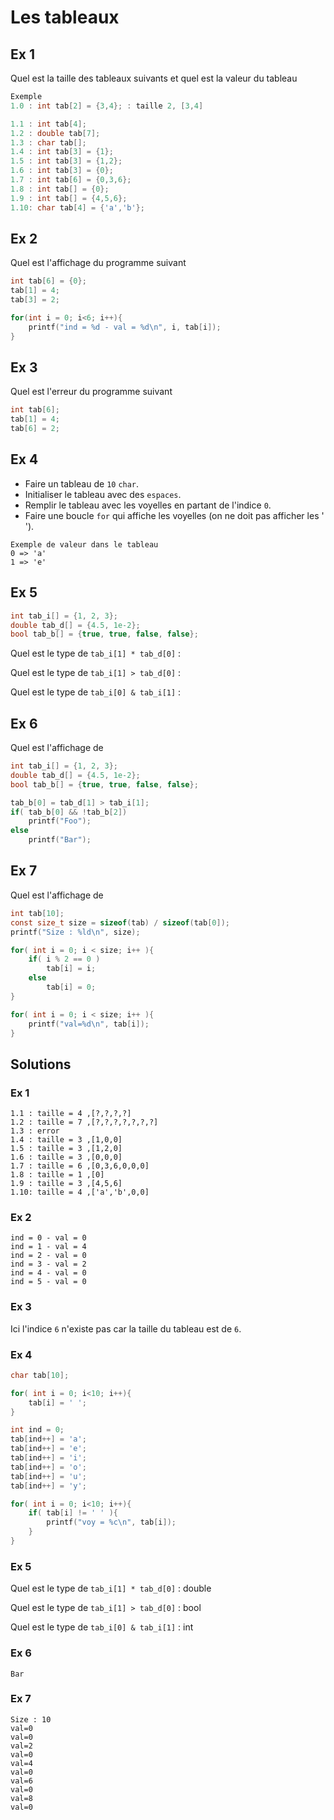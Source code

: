 # Les tableaux

## Ex 1

Quel est la taille des tableaux suivants et quel est la valeur du tableau

```c
Exemple
1.0 : int tab[2] = {3,4}; : taille 2, [3,4]

1.1 : int tab[4];
1.2 : double tab[7];
1.3 : char tab[];
1.4 : int tab[3] = {1};
1.5 : int tab[3] = {1,2};
1.6 : int tab[3] = {0};
1.7 : int tab[6] = {0,3,6};
1.8 : int tab[] = {0};
1.9 : int tab[] = {4,5,6};
1.10: char tab[4] = {'a','b'};
```

## Ex 2

Quel est l'affichage du programme suivant

```c
int tab[6] = {0};
tab[1] = 4;
tab[3] = 2;

for(int i = 0; i<6; i++){
    printf("ind = %d - val = %d\n", i, tab[i]);
}
```

## Ex 3

Quel est l'erreur du programme suivant

```c
int tab[6];
tab[1] = 4;
tab[6] = 2;
```

## Ex 4

- Faire un tableau de `10` `char`.
- Initialiser le tableau avec des `espaces`.
- Remplir le tableau avec les voyelles en partant de l'indice `0`.
- Faire une boucle `for` qui affiche les voyelles
  (on ne doit pas afficher les ' ').

```console
Exemple de valeur dans le tableau
0 => 'a'
1 => 'e'
```

## Ex 5

```c
int tab_i[] = {1, 2, 3};
double tab_d[] = {4.5, 1e-2};
bool tab_b[] = {true, true, false, false};
```

Quel est le type de `tab_i[1] * tab_d[0]` :

Quel est le type de `tab_i[1] > tab_d[0]` :

Quel est le type de `tab_i[0] & tab_i[1]` :


## Ex 6

Quel est l'affichage de 

```c
int tab_i[] = {1, 2, 3};
double tab_d[] = {4.5, 1e-2};
bool tab_b[] = {true, true, false, false};

tab_b[0] = tab_d[1] > tab_i[1];
if( tab_b[0] && !tab_b[2])
    printf("Foo");
else
    printf("Bar");
```

## Ex 7

Quel est l'affichage de 

```c
int tab[10];
const size_t size = sizeof(tab) / sizeof(tab[0]);
printf("Size : %ld\n", size);

for( int i = 0; i < size; i++ ){
    if( i % 2 == 0 )
        tab[i] = i;
    else
        tab[i] = 0;
}

for( int i = 0; i < size; i++ ){
    printf("val=%d\n", tab[i]);
}
```


## Solutions

### Ex 1
```connsole
1.1 : taille = 4 ,[?,?,?,?]
1.2 : taille = 7 ,[?,?,?,?,?,?,?]
1.3 : error
1.4 : taille = 3 ,[1,0,0]
1.5 : taille = 3 ,[1,2,0]
1.6 : taille = 3 ,[0,0,0]
1.7 : taille = 6 ,[0,3,6,0,0,0]
1.8 : taille = 1 ,[0]
1.9 : taille = 3 ,[4,5,6]
1.10: taille = 4 ,['a','b',0,0]
```

### Ex 2

```console
ind = 0 - val = 0
ind = 1 - val = 4
ind = 2 - val = 0
ind = 3 - val = 2
ind = 4 - val = 0
ind = 5 - val = 0
```

### Ex 3

Ici l'indice `6` n'existe pas car la taille du tableau est de `6`.

### Ex 4

```c
char tab[10];

for( int i = 0; i<10; i++){
    tab[i] = ' ';
}

int ind = 0;
tab[ind++] = 'a';
tab[ind++] = 'e';
tab[ind++] = 'i';
tab[ind++] = 'o';
tab[ind++] = 'u';
tab[ind++] = 'y';

for( int i = 0; i<10; i++){
    if( tab[i] != ' ' ){
        printf("voy = %c\n", tab[i]);
    }
}
```

### Ex 5

Quel est le type de `tab_i[1] * tab_d[0]` : double

Quel est le type de `tab_i[1] > tab_d[0]` : bool

Quel est le type de `tab_i[0] & tab_i[1]` : int

### Ex 6
```console
Bar
```

### Ex 7
```console
Size : 10
val=0
val=0
val=2
val=0
val=4
val=0
val=6
val=0
val=8
val=0
```
